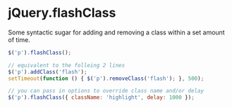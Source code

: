 # jQuery.flashClass

Some syntactic sugar for adding and removing a class within a set amount of time.

``` javascript
$('p').flashClass();

// equivalent to the folleing 2 lines
$('p').addClass('flash');
setTimeout(function () { $('p').removeClass('flash'); }, 500);

// you can pass in options to override class name and/or delay
$('p').flashClass({ className: 'highlight', delay: 1000 });
````
